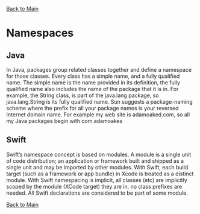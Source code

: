 [Back to Main](README.md/#name-spaces)
# Namespaces

## Java
In Java, packages group related classes together and define a namespace for those classes. Every class has a simple name, and a fully qualified name. The simple name is the name provided in its definition, the fully qualified name also includes the name of the package that it is in. For example, the String class, is part of the java.lang package, so java.lang.String is its fully qualified name. Sun suggests a package-naming scheme where the prefix for all your package names is your reversed Internet domain name. For example my web site is adamoaked.com, so all my Java packages begin with com.adamoakes


## Swift
Swift’s namespace concept is based on modules. A module is a single unit of code distribution; an application or framework built and shipped as a single unit and may be imported by other modules. With Swift, each build target (such as a framework or app bundle) in Xcode is treated as a distinct module. With Swift namespacing is implicit, all classes (etc) are implicitly scoped by the module (XCode target) they are in. no class prefixes are needed. All Swift declarations are considered to be part of some module.


[Back to Main](README.md/#name-spaces)





